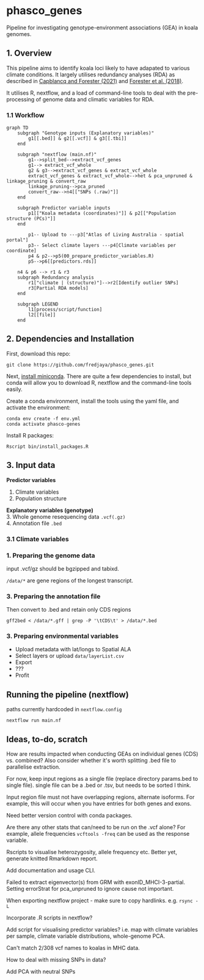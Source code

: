 # phasco_genes
Pipeline for investigating genotype-environment associations (GEA) in koala genomes.

## 1. Overview  

This pipeline aims to identify koala loci likely to have adapated to various climate conditions. It largely utilises redundancy analyses (RDA) as described in [Capblancq and Forester (2021)](https://doi.org/10.1111/2041-210X.13722) and [Forester et al. (2018)](https://popgen.nescent.org/2018-03-27_RDA_GEA.html).  

It utilises R, nextflow, and a load of command-line tools to deal with the pre-processing of genome data and climatic variables for RDA.

### 1.1 Workflow  

```mermaid
graph TD
    subgraph "Genotype inputs (Explanatory variables)"
        g1[[.bed]] & g2[[.vcf]] & g3[[.tbi]]
    end

    subgraph "nextflow (main.nf)"
        g1-->split_bed-->extract_vcf_genes
        g1--> extract_vcf_whole
        g2 & g3-->extract_vcf_genes & extract_vcf_whole
        extract_vcf_genes & extract_vcf_whole-->het & pca_unpruned & linkage_pruning & convert_raw
        linkage_pruning-->pca_pruned
        convert_raw-->n4[["SNPs (.raw)"]]
    end

    subgraph Predictor variable inputs
        p1[["Koala metadata (coordinates)"]] & p2[["Population structure (PCs)"]]
    end

        p1-- Upload to ---p3["Atlas of Living Australia - spatial portal"]
        p3-- Select climate layers ---p4[Climate variables per coordinate]
        p4 & p2-->p5(00_prepare_predictor_variables.R)
        p5-->p6[[predictors.rds]]

    n4 & p6 --> r1 & r3
    subgraph Redundancy analysis
        r1["climate | (structure)"]-->r2[Identify outlier SNPs]
        r3[Partial RDA models]
    end

    subgraph LEGEND
        l1[process/script/function]
        l2[[file]]
    end
```  

## 2. Dependencies and Installation  

First, download this repo:  
```
git clone https://github.com/fredjaya/phasco_genes.git
```  

Next, [install miniconda](https://docs.conda.io/en/latest/miniconda.html). There are quite a few dependencies to install, but conda will allow you to download R, nextflow and the command-line tools easily.

Create a conda environment, install the tools using the yaml file, and activate the environment:  
```
conda env create -f env.yml
conda activate phasco-genes
```  

Install R packages:  
```
Rscript bin/install_packages.R
```

## 3. Input data

**Predictor variables**  
1. Climate variables  
2. Population structure  

**Explanatory variables (genotype)**  
3. Whole genome resequencing data `.vcf(.gz)`  
4. Annotation file `.bed`  

### 3.1 Climate variables  


### 1. Preparing the genome data  

input .vcf/gz should be bgzipped and tabixd.

`/data/*` are gene regions of the longest transcript.

### 3. Preparing the annotation file  

Then convert to .bed and retain only CDS regions
```
gff2bed < /data/*.gff | grep -P '\tCDS\t' > /data/*.bed
```

### 3. Preparing environmental variables  

- Upload metadata with lat/longs to Spatial ALA  
- Select layers or upload `data/layerList.csv`  
- Export  
- ???  
- Profit  

## Running the pipeline (nextflow)
paths currently hardcoded in `nextflow.config`
```
nextflow run main.nf
```

## Ideas, to-do, scratch

How are results impacted when conducting GEAs on individual genes (CDS) vs. combined? Also consider whether it's worth splitting .bed file to parallelise extraction.

For now, keep input regions as a single file (replace directory params.bed to single file). single file can be a .bed or .tsv, but needs to be sorted I think.

Input region file must not have overlapping regions, alternate isoforms. For example, this will occur when you have entries for both genes and exons.

Need better version control with conda packages.

Are there any other stats that can/need to be run on the .vcf alone? For example, allele frequencies `vcftools -freq` can be used as the response variable. 

Rscripts to visualise heterozygosity, allele frequency etc. Better yet, generate knitted Rmarkdown report.

Add documentation and usage CLI.

Failed to extract eigenvector(s) from GRM with exonID_MHCI-3-partial. Setting errorStrat for pca_unpruned to ignore cause not important.

When exporting nextflow project - make sure to copy hardlinks. e.g. `rsync -L`

Incorporate .R scripts in nextflow?

Add script for visualising predictor variables? i.e. map with climate variables per sample, climate variable distributions, whole-genome PCA.  

Can't match 2/308 vcf names to koalas in MHC data.

How to deal with missing SNPs in data?  

Add PCA with neutral SNPs
